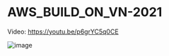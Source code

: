 # AWS_BUILD_ON_VN-2021
Video: https://youtu.be/p6grYC5q0CE















![image](https://user-images.githubusercontent.com/45755087/142171839-7b4fee99-5e70-4257-81ca-c5a1247146e8.png)
